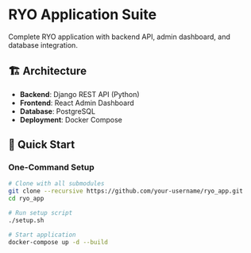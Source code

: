 # RYO Application Suite

Complete RYO application with backend API, admin dashboard, and database integration.

## 🏗️ Architecture

- **Backend**: Django REST API (Python)
- **Frontend**: React Admin Dashboard
- **Database**: PostgreSQL
- **Deployment**: Docker Compose

## 🚀 Quick Start

### One-Command Setup

```bash
# Clone with all submodules
git clone --recursive https://github.com/your-username/ryo_app.git
cd ryo_app

# Run setup script
./setup.sh

# Start application
docker-compose up -d --build
